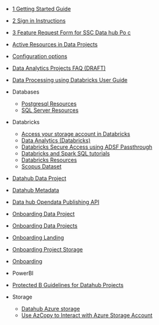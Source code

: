 - [1 Getting Started Guide](/UserGuide/1---Getting-Started-Guide.md)
- [2 Sign in Instructions](/UserGuide/2---Sign-in-Instructions.md)
- [3 Feature Request Form for SSC Data hub Po c](/UserGuide/3---Feature-Request-Form-for-SSC-DataHub-PoC.md)
- [Active Resources in Data Projects](/UserGuide/Active-Resources-in-Data-Projects.md)
- [Configuration options](/UserGuide/Configuration-options.md)
- [Data Analytics Projects FAQ (DRAFT)](/UserGuide/Data-Analytics-Projects---FAQ-(DRAFT).md)
- [Data Processing using Databricks User Guide](/UserGuide/Data-Processing-using-Databricks---User-Guide.md)
- Databases

  - [Postgresql Resources](/UserGuide/Databases/Postgresql-Resources.md)
  - [SQL Server Resources](/UserGuide/Databases/SQL-Server-Resources.md)

- Databricks

  - [Access your storage account in Databricks](/UserGuide/Databricks/Access-your-storage-account-in-Databricks.md)
  - [Data Analytics (Databricks)](/UserGuide/Databricks/Data-Analytics-(Databricks).md)
  - [Databricks Secure Access using ADSF Passthrough](/UserGuide/Databricks/Databricks---Secure-Access-using-ADSF-Passthrough.md)
  - [Databricks and Spark SQL tutorials](/UserGuide/Databricks/Databricks-and-Spark-SQL-tutorials.md)
  - [Databricks Resources](/UserGuide/Databricks/Databricks-Resources.md)
  - [Scopus Dataset](/UserGuide/Databricks/Scopus-Dataset.md)

- [Datahub Data Project](/UserGuide/Datahub-Data-Project.md)
- [Datahub Metadata](/UserGuide/Datahub-Metadata.md)
- [Data hub Opendata Publishing API](/UserGuide/DataHub-Opendata-Publishing-API.md)
- [Onboarding Data Project](/UserGuide/Onboarding---Data-Project.md)
- [Onboarding Data Projects](/UserGuide/Onboarding---Data-Projects.md)
- [Onboarding Landing](/UserGuide/Onboarding---Landing.md)
- [Onboarding Project Storage](/UserGuide/Onboarding---Project-Storage.md)
- [Onboarding](/UserGuide/Onboarding.md)
- PowerBI
- [Protected B Guidelines for Datahub Projects](/UserGuide/Protected-B-Guidelines-for-Datahub-Projects.md)
- Storage

  - [Datahub Azure storage](/Storage/Datahub-AzureStorage.md)
  - [Use AzCopy to Interact with Azure Storage Account](/Storage/Use-AzCopy-to-Interact-with-Azure-Storage-Account.md)


